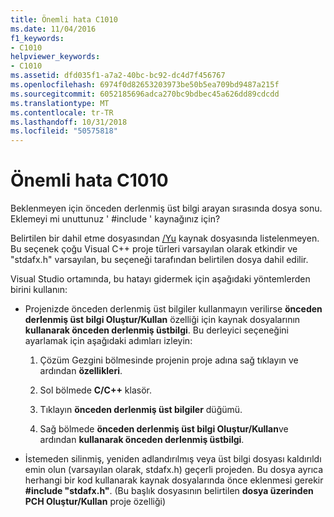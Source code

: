 ```yaml
---
title: Önemli hata C1010
ms.date: 11/04/2016
f1_keywords:
- C1010
helpviewer_keywords:
- C1010
ms.assetid: dfd035f1-a7a2-40bc-bc92-dc4d7f456767
ms.openlocfilehash: 6974f0d82653203973be50b5ea709bd9487a215f
ms.sourcegitcommit: 6052185696adca270bc9bdbec45a626dd89cdcdd
ms.translationtype: MT
ms.contentlocale: tr-TR
ms.lasthandoff: 10/31/2018
ms.locfileid: "50575818"
---
```

# <a name="fatal-error-c1010"></a>Önemli hata C1010

Beklenmeyen için önceden derlenmiş üst bilgi arayan sırasında dosya sonu. Eklemeyi mi unuttunuz ' #include ' kaynağınız için?

Belirtilen bir dahil etme dosyasından [/Yu](../../build/reference/yu-use-precompiled-header-file.md) kaynak dosyasında listelenmeyen.  Bu seçenek çoğu Visual C++ proje türleri varsayılan olarak etkindir ve "stdafx.h" varsayılan, bu seçeneği tarafından belirtilen dosya dahil edilir.

Visual Studio ortamında, bu hatayı gidermek için aşağıdaki yöntemlerden birini kullanın:

- Projenizde önceden derlenmiş üst bilgiler kullanmayın verilirse **önceden derlenmiş üst bilgi Oluştur/Kullan** özelliği için kaynak dosyalarının **kullanarak önceden derlenmiş üstbilgi**. Bu derleyici seçeneğini ayarlamak için aşağıdaki adımları izleyin:

   1. Çözüm Gezgini bölmesinde projenin proje adına sağ tıklayın ve ardından **özellikleri**.

   1. Sol bölmede **C/C++** klasör.

   1. Tıklayın **önceden derlenmiş üst bilgiler** düğümü.

   1. Sağ bölmede **önceden derlenmiş üst bilgi Oluştur/Kullan**ve ardından **kullanarak önceden derlenmiş üstbilgi**.

- İstemeden silinmiş, yeniden adlandırılmış veya üst bilgi dosyası kaldırıldı emin olun (varsayılan olarak, stdafx.h) geçerli projeden. Bu dosya ayrıca herhangi bir kod kullanarak kaynak dosyalarında önce eklenmesi gerekir **#include "stdafx.h"**. (Bu başlık dosyasının belirtilen **dosya üzerinden PCH Oluştur/Kullan** proje özelliği)